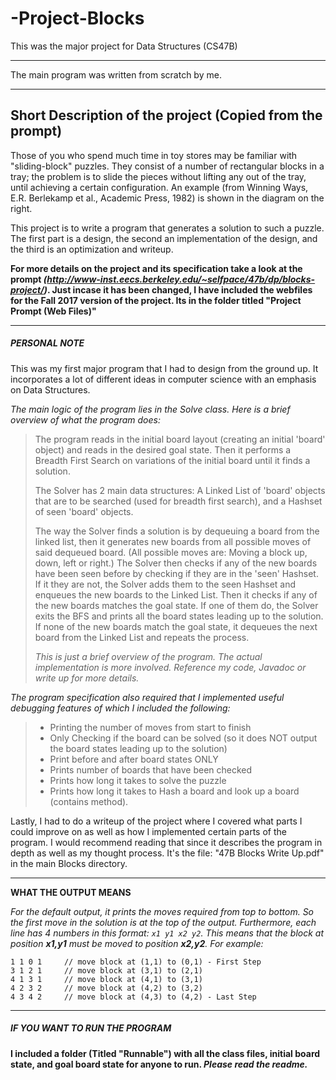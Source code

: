 # -Project-Blocks
This was the major project for Data Structures (CS47B)

************************************************
The main program was written from scratch by me.
************************************************

Short Description of the project (Copied from the prompt)
-------------------------------------------------------------
Those of you who spend much time in toy stores may be familiar with "sliding-block" puzzles. They consist of a number of rectangular blocks in a tray; the problem is to slide the pieces without lifting any out of the tray, until achieving a certain configuration. An example (from Winning Ways, E.R. Berlekamp et al., Academic Press, 1982) is shown in the diagram on the right.

This project is to write a program that generates a solution to such a puzzle. The first part is a design, the second an implementation of the design, and the third is an optimization and writeup.

**For more details on the project and its specification take a look at the prompt *(http://www-inst.eecs.berkeley.edu/~selfpace/47b/dp/blocks-project/)*. Just incase it has been changed, I have included the webfiles for the Fall 2017 version of the project. Its in the folder titled "Project Prompt (Web Files)"**

************************************************

##### PERSONAL NOTE #####
  
This was my first major program that I had to design from the ground up. It incorporates a lot of different ideas in computer science with an emphasis on Data Structures.

*The main logic of the program lies in the Solve class. Here is a brief overview of what the program does:*  
>The program reads in the initial board layout (creating an initial 'board' object) and reads in the desired goal state. Then it performs a Breadth First Search on variations of the initial board until it finds a solution. 
>
>The Solver has 2 main data structures: A Linked List of 'board' objects that are to be searched (used for breadth first search), and a Hashset of seen 'board' objects. 
>
>The way the Solver finds a solution is by dequeuing a board from the linked list, then it generates new boards from all possible moves of said dequeued board. (All possible moves are: Moving a block up, down, left or right.) The Solver then checks if any of the new boards have been seen before by checking if they are in the 'seen' Hashset. If it they are not, the Solver adds them to the seen Hashset and enqueues the new boards to the Linked List. Then it checks if any of the new boards matches the goal state. If one of them do, the Solver exits the BFS and prints all the board states leading up to the solution. If none of the new boards match the goal state, it dequeues the next board from the Linked List and repeats the process. 
>
>*This is just a brief overview of the program. The actual implementation is more involved. Reference my code, Javadoc or write up for more details.*

*The program specification also required that I implemented useful debugging features of which I included the following:*
>- Printing the number of moves from start to finish
>- Only Checking if the board can be solved (so it does NOT output the board states leading up to the solution)
>- Print before and after board states ONLY
>- Prints number of boards that have been checked
>- Prints how long it takes to solve the puzzle
>- Prints how long it takes to Hash a board and look up a board (contains method).

Lastly, I had to do a writeup of the project where I covered what parts I could improve on as well as how I implemented certain parts of the program. I would recommend reading that since it describes the program in depth as well as my thought process. It's the file: "47B Blocks Write Up.pdf" in the main Blocks directory.

************************************************

**WHAT THE OUTPUT MEANS**

*For the default output, it prints the moves required from top to bottom. So the first move in the solution is at the top of the output. Furthermore, each line has 4 numbers in this format: `x1 y1 x2 y2`. This means that the block at position **x1,y1** must be moved to position **x2,y2**. For example:*
~~~
1 1 0 1		// move block at (1,1) to (0,1) - First Step
3 1 2 1		// move block at (3,1) to (2,1)
4 1 3 1		// move block at (4,1) to (3,1)
4 2 3 2		// move block at (4,2) to (3,2)
4 3 4 2		// move block at (4,3) to (4,2) - Last Step
~~~


************************************************

##### IF YOU WANT TO RUN THE PROGRAM #####

**I included a folder (Titled "Runnable") with all the class files, initial board state, and goal board state for anyone to run. *Please read the readme.***



